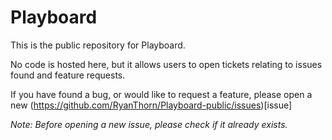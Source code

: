 # Playboard
This is the public repository for Playboard. 

No code is hosted here, but it allows users to open tickets relating to issues found and feature requests.

If you have found a bug, or would like to request a feature, please open a new (https://github.com/RyanThorn/Playboard-public/issues)[issue]

*Note: Before opening a new issue, please check if it already exists.*
